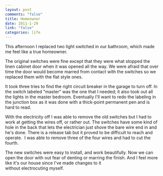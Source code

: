 ```yaml
--- 
layout: post
comments: "false"
title: Homeowner
date: 2011-1-29
link: "false"
categories: life
---
```

This afternoon I replaced two light switched in our bathroom, which made me feel like a true homeowner.

The original switches were fine except that they were what stopped the linen cabinet door when it was opened all the way. We were afraid that over time the door would become marred from contact with the switches so we replaced them with the flat style ones.

It took three tries to find the right circuit breaker in the garage to turn off. In the switch labeled "master" was the one that I needed; it also took out all the lights in the master bedroom. Eventually I'll want to redo the labeling in the junction box as it was done with a thick-point permanent pen and is hard to read.

With the electricity off I was able to remove the old switches but I had to work at getting the wires off, or rather out. The switches have some kind of hole in the back that lets the electrician just shove the bare wire end in and he's done. There is a release tab but it proved to be difficult to reach and operate.  I was able to remove three of the four wires and had to cut the fourth.

The new switches were easy to install, and work beautifully. Now we can open the door with out fear of denting or marring the finish. And I feel more like it's our house since I've made changes to it without electrocuting myself.
